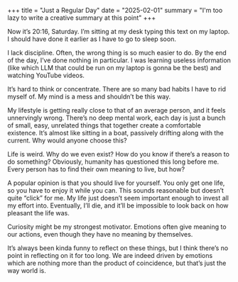 +++
title = "Just a Regular Day"
date = "2025-02-01"
summary = "I'm too lazy to write a creative summary at this point"
+++

Now it’s 20:16, Saturday. I’m sitting at my desk typing this text on my laptop. I should have done it earlier as I have to go to sleep soon.

I lack discipline. Often, the wrong thing is so much easier to do. By the end of the day, I’ve done nothing in particular. I was learning useless information (like which LLM that could be run on my laptop is gonna be the best) and watching YouTube videos.

It’s hard to think or concentrate. There are so many bad habits I have to rid myself of. My mind is a mess and shouldn’t be this way.

My lifestyle is getting really close to that of an average person, and it feels unnervingly wrong. There’s no deep mental work, each day is just a bunch of small, easy, unrelated things that together create a comfortable existence. It’s almost like sitting in a boat, passively drifting along with the current. Why would anyone choose this?

Life is weird. Why do we even exist? How do you know if there’s a reason to do something? Obviously, humanity has questioned this long before me. Every person has to find their own meaning to live, but how?

A popular opinion is that you should live for yourself. You only get one life, so you have to enjoy it while you can. This sounds reasonable but doesn’t quite “click” for me. My life just doesn’t seem important enough to invest all my effort into. Eventually, I’ll die, and it’ll be impossible to look back on how pleasant the life was.

Curiosity might be my strongest motivator. Emotions often give meaning to our actions, even though they have no meaning by themselves.

It’s always been kinda funny to reflect on these things, but I think there’s no point in reflecting on it for too long. We are indeed driven by emotions which are nothing more than the product of coincidence, but that’s just the way world is.
